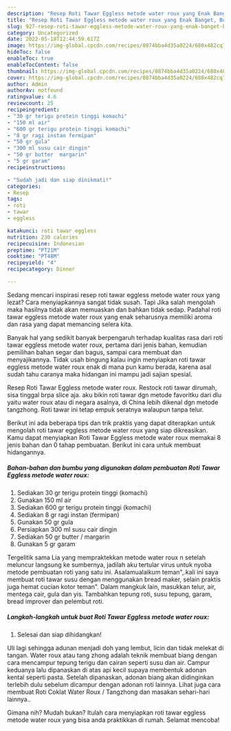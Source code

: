 ```yaml
---
description: "Resep Roti Tawar Eggless metode water roux yang Enak Banget, Buat Buka Puasa Enak Banget"
title: "Resep Roti Tawar Eggless metode water roux yang Enak Banget, Buat Buka Puasa Enak Banget"
slug: 927-resep-roti-tawar-eggless-metode-water-roux-yang-enak-banget-buat-buka-puasa-enak-banget
category: Uncategorized
date: 2022-05-18T12:44:59.617Z
image: https://img-global.cpcdn.com/recipes/0874bba4d35a0224/680x482cq70/roti-tawar-eggless-metode-water-roux-foto-resep-utama.jpg
hideToc: false
enableToc: true
enableTocContent: false
thumbnail: https://img-global.cpcdn.com/recipes/0874bba4d35a0224/680x482cq70/roti-tawar-eggless-metode-water-roux-foto-resep-utama.jpg
cover: https://img-global.cpcdn.com/recipes/0874bba4d35a0224/680x482cq70/roti-tawar-eggless-metode-water-roux-foto-resep-utama.jpg
author: Admin
authorAv: notfound
ratingvalue: 4.6
reviewcount: 25
recipeingredient:
- "30 gr terigu protein tinggi komachi"
- "150 ml air"
- "600 gr terigu protein tinggi komachi"
- "8 gr ragi instan fermipan"
- "50 gr gula"
- "300 ml susu cair dingin"
- "50 gr butter  margarin"
- "5 gr garam"
recipeinstructions:

- "Sudah jadi dan siap dinikmati!"
categories:
- Resep
tags:
- roti
- tawar
- eggless

katakunci: roti tawar eggless 
nutrition: 230 calories
recipecuisine: Indonesian
preptime: "PT21M"
cooktime: "PT48M"
recipeyield: "4"
recipecategory: Dinner

---
```



Sedang mencari inspirasi resep roti tawar eggless metode water roux yang lezat? Cara menyiapkannya sangat tidak susah. Tapi Jika salah mengolah maka hasilnya tidak akan memuaskan dan bahkan tidak sedap. Padahal roti tawar eggless metode water roux yang enak seharusnya memiliki aroma dan rasa yang dapat memancing selera kita.


Banyak hal yang sedikit banyak berpengaruh terhadap kualitas rasa dari roti tawar eggless metode water roux, pertama dari jenis bahan, kemudian pemilihan bahan segar dan bagus, sampai cara membuat dan menyajikannya. Tidak usah bingung kalau ingin menyiapkan roti tawar eggless metode water roux enak di mana pun kamu berada, karena asal sudah tahu caranya maka hidangan ini mampu jadi sajian spesial.

Resep Roti Tawar Eggless metode water roux. Restock roti tawar dirumah, sisa tinggal brpa slice aja. aku bikin roti tawar dgn metode favoritku dari dlu yaitu water roux atau di negara asalnya, di China lebih dikenal dgn metode tangzhong. Roti tawar ini tetap empuk seratnya walaupun tanpa telur.


Berikut ini ada beberapa tips dan trik praktis yang dapat diterapkan untuk mengolah roti tawar eggless metode water roux yang siap dikreasikan. Kamu dapat menyiapkan Roti Tawar Eggless metode water roux memakai 8 jenis bahan dan 0 tahap pembuatan. Berikut ini cara untuk membuat hidangannya.

<!--inarticleads1-->

##### Bahan-bahan dan bumbu yang digunakan dalam pembuatan Roti Tawar Eggless metode water roux:

1. Sediakan 30 gr terigu protein tinggi (komachi)
1. Gunakan 150 ml air
1. Sediakan 600 gr terigu protein tinggi (komachi)
1. Sediakan 8 gr ragi instan (fermipan)
1. Gunakan 50 gr gula
1. Persiapkan 300 ml susu cair dingin
1. Sediakan 50 gr butter / margarin
1. Gunakan 5 gr garam


Tergelitik sama Lia yang mempraktekkan metode water roux n setelah meluncur langsung ke sumbernya, jadilah aku tertular virus untuk nyoba metode pembuatan roti yang satu ini. Asalamualaikum teman&#34;,.kali ini saya membuat roti tawar susu dengan menggunakan bread maker, selain praktis juga hemat cucian kotor teman&#34;. Dalam mangkuk lain, masukkan telur, air, mentega cair, gula dan yis. Tambahkan tepung roti, susu tepung, garam, bread improver dan pelembut roti. 

<!--inarticleads2-->

##### Langkah-langkah untuk buat Roti Tawar Eggless metode water roux:


1. Selesai dan siap dihidangkan!

Uli lagi sehingga adunan menjadi doh yang lembut, licin dan tidak melekat di tangan. Water roux atau tang zhong adalah teknik membuat biang dengan cara mencampur tepung terigu dan cairan seperti susu dan air. Campur keduanya lalu dipanaskan di atas api kecil supaya membentuk adonan kental seperti pasta. Setelah dipanaskan, adonan biang akan didinginkan terlebih dulu sebelum dicampur dengan adonan roti lainnya. Lihat juga cara membuat Roti Coklat Water Roux / Tangzhong dan masakan sehari-hari lainnya.. 

Gimana nih? Mudah bukan? Itulah cara menyiapkan roti tawar eggless metode water roux yang bisa anda praktikkan di rumah. Selamat mencoba!

